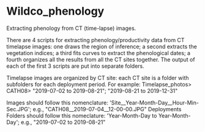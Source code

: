 # Wildco_phenology
Extracting phenology from CT (time-lapse) images.

There are 4 scripts for extracting phenology/productivity data from CT timelapse images: one draws the region of inference; a second extracts the vegetation indices; a third fits curves to extract the phenological dates; a fourth organizes all the results from all the CT sites together. The output of each of the first 3 scripts are put into separate folders.

Timelapse images are organized by CT site: each CT site is a folder with subfolders for each deployment period. For example: Timelapse_photos> CATH08> "2019-07-02 to 2019-08-21"; "2019-08-21 to 2019-12-31"

Images should follow this nomenclature: 'Site__Year-Month-Day__Hour-Min-Sec.JPG'; e.g., "CATH08__2019-07-04__12-00-00.JPG"
Deployments Folders should follow this nomeclature: 'Year-Month-Day to Year-Month-Day'; e.g., "2019-07-02 to 2019-08-21"
